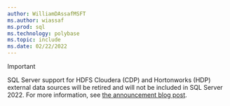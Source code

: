 ```yaml
---
author: WilliamDAssafMSFT
ms.author: wiassaf
ms.prod: sql
ms.technology: polybase
ms.topic: include
ms.date: 02/22/2022
---
```


> [!IMPORTANT]
> SQL Server support for HDFS Cloudera (CDP) and Hortonworks (HDP) external data sources will be retired and will not be included in SQL Server 2022. For more information, see [the announcement blog post](https://aka.ms/sqlserver_bigdataclusters).